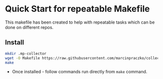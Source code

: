 # Quick Start for repeatable Makefile

This makefile has been created to help with repeatable tasks which can be done on different repos.

## Install

```bash
mkdir .mp-collector
wget -O Makefile https://raw.githubusercontent.com/marcinpraczko/collector/master/quick-start/Makefile
make
```

- Once installed - follow commands run directly from `make` command.

